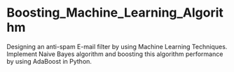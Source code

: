 # Boosting_Machine_Learning_Algorithm
Designing an anti-spam E-mail filter by using Machine Learning Techniques. Implement Naive Bayes algorithm and boosting this algorithm performance by using AdaBoost in Python.
